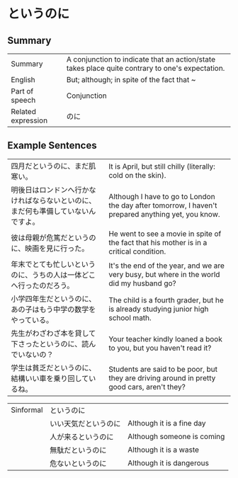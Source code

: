 # というのに

## Summary

<table><tr>   <td>Summary</td>   <td>A conjunction to indicate that an action/state takes place quite contrary to one's expectation.</td></tr><tr>   <td>English</td>   <td>But; although; in spite of the fact that ~</td></tr><tr>   <td>Part of speech</td>   <td>Conjunction</td></tr><tr>   <td>Related expression</td>   <td>のに</td></tr></table>

## Example Sentences

<table><tr>   <td>四月だというのに、まだ肌寒い。</td>   <td>It is April, but still chilly (literally: cold on the skin).</td></tr><tr>   <td>明後日はロンドンへ行かなければならないといのに、まだ何も準備していないんですよ。</td>   <td>Although I have to go to London the day after tomorrow, I haven't prepared anything yet, you know.</td></tr><tr>   <td>彼は母親が危篤だというのに、映画を見に行った。</td>   <td>He went to see a movie in spite of the fact that his mother is in a critical condition.</td></tr><tr>   <td>年末でとても忙しいというのに、うちの人は一体どこへ行ったのだろう。</td>   <td>It's the end of the year, and we are very busy, but where in the world did my husband go?</td></tr><tr>   <td>小学四年生だというのに、あの子はもう中学の数学をやっている。</td>   <td>The child is a fourth grader, but he is already studying junior high school math.</td></tr><tr>   <td>先生がわざわざ本を貸して下さったというのに、読んでいないの？</td>   <td>Your teacher kindly loaned a book to you, but you haven't read it?</td></tr><tr>   <td>学生は貧乏だというのに、結構いい車を乗り回しているね。</td>   <td>Students are said to be poor, but they are driving around in pretty good cars, aren't they?</td></tr></table>

<table class="table"><tbody><tr class="tr head"><td class="td"><span class="bold">Sinformal</span></td><td class="td"><span class="concept">というのに</span></td><td class="td"></td></tr><tr class="tr"><td class="td"></td><td class="td"><span>いい天気だ</span><span class="concept">というのに</span></td><td class="td"><span>Although it is a fine day</span></td></tr><tr class="tr"><td class="td"></td><td class="td"><span>人が来る</span><span class="concept">というのに</span></td><td class="td"><span>Although someone is coming</span></td></tr><tr class="tr"><td class="td"></td><td class="td"><span>無駄だ</span><span class="concept">というのに</span></td><td class="td"><span>Although it is a waste</span></td></tr><tr class="tr"><td class="td"></td><td class="td"><span>危ない</span><span class="concept">というのに</span></td><td class="td"><span>Although it is dangerous</span></td></tr></tbody></table>

